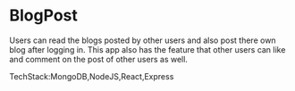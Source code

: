 # BlogPost
Users can read the blogs posted by other users and also post there own blog after logging in. This app also has the feature that other users can like and comment on the post of other users as well. 

TechStack:MongoDB,NodeJS,React,Express
